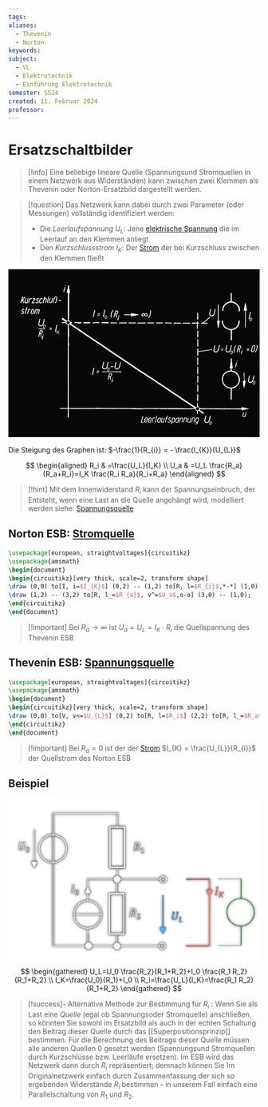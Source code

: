 ```yaml
---
tags: 
aliases:
  - Thevenin
  - Norton
keywords: 
subject:
  - VL
  - Elektrotechnik
  - Einführung Elektrotechnik
semester: SS24
created: 11. Februar 2024
professor:
---
```

 

# Ersatzschaltbilder

> [!info] 
> Eine beliebige lineare Quelle (Spannungsund Stromquellen in einem Netzwerk aus Widerständen) kann zwischen zwei Klemmen als Thevenin oder Norton-Ersatzbild dargestellt werden.

> [!question] Das Netzwerk kann dabei durch zwei Parameter (oder Messungen) vollständig identifiziert werden:
> - Die *Leerlaufspannung* $U_{L}$: Jene [elektrische Spannung](elektrische%20Spannung.md) die im Leerlauf an den Klemmen anliegt
> - Den *Kurzschlussstrom* $I_{K}$: Der [Strom](elektrischer%20Strom.md) der bei Kurzschluss zwischen den Klemmen fließt

![|425](assets/KlemmenverhaltenLinQuell.png)

Die Steigung des Graphen ist: $-\frac{1}{R_{i}} = - \frac{I_{K}}{U_{L}}$

$$
\begin{aligned}
R_i & =\frac{U_L}{I_K} \\
U_a & =U_L \frac{R_a}{R_a+R_i}=I_K \frac{R_i R_a}{R_i+R_a}
\end{aligned}
$$

> [!hint] Mit dem Innenwiderstand $R_{i}$ kann der Spannungseinbruch, der Entsteht, wenn eine Last an die Quelle angehängt wird, modelliert werden
> siehe: [Spannungsquelle](elektrische%20Spannung.md) 

## Norton ESB: [Stromquelle](../Hardwareentwicklung/Stromquelle.md)

```tikz
\usepackage[european, straightvoltages]{circuitikz}
\usepackage{amsmath}
\begin{document}
\begin{circuitikz}[very thick, scale=2, transform shape]
\draw (0,0) to[I, i=$I_{K}$] (0,2) -- (1,2) to[R, l=$R_{i}$,*-*] (1,0) -- (0,0);
\draw (1,2) -- (3,2) to[R, l_=$R_{a}$, v^=$U_a$,o-o] (3,0) -- (1,0);
\end{circuitikz}
\end{document}
```

> [!important] Bei $R_{a}\to\infty$ ist $U_{a} = U_{L} = I_{K}\cdot R_{i}$ die Quellspannung des Thevenin ESB 

## Thevenin ESB: [Spannungsquelle](elektrische%20Spannung.md)

```tikz
\usepackage[european, straightvoltages]{circuitikz}
\usepackage{amsmath}
\begin{document}
\begin{circuitikz}[very thick, scale=2, transform shape]
\draw (0,0) to[V, v<=$U_{L}$] (0,2) to[R, l=$R_i$] (2,2) to[R, l_=$R_a$, v^=$U_a$, o-o] (2,0) -- (0,0);
\end{circuitikz}
\end{document}
```

> [!important] Bei $R_{a} = 0$ ist der der [Strom](elektrischer%20Strom.md) $I_{K} = \frac{U_{L}}{R_{i}}$ der Quellstrom des Norton ESB

## Beispiel

![](assets/ESB-Beispiel.png)

$$
\begin{gathered}
U_L=U_0 \frac{R_2}{R_1+R_2}+I_0 \frac{R_1 R_2}{R_1+R_2} \\
I_K=\frac{U_0}{R_1}+I_0 \\
R_i=\frac{U_L}{I_K}=\frac{R_1 R_2}{R_1+R_2}
\end{gathered}
$$

> [!success]- Alternative Methode zur Bestimmung für $R_i$ :
> Wenn Sie als Last eine *Quelle* (egal ob Spannungsoder Stromquelle) anschließen, so könnten Sie sowohl im Ersatzbild als auch in der echten Schaltung den Beitrag dieser Quelle durch das [[Superpositionsprinzip]] bestimmen.
> Für die Berechnung des Beitrags dieser Quelle müssen alle anderen Quellen 0 gesetzt werden (Spannungsund Stromquellen durch Kurzschlüsse bzw. Leerläufe ersetzen).
> Im ESB wird das Netzwerk dann durch $R_i$ repräsentiert; demnach können Sie Im Originalnetzwerk einfach durch Zusammenfassung der sich so ergebenden Widerstände $R_i$ bestimmen - in unserem Fall einfach eine Parallelschaltung von $R_1$ und $R_2$.